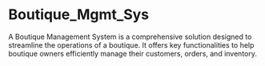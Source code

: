 # Boutique_Mgmt_Sys
A Boutique Management System is a comprehensive solution designed to streamline the operations of a boutique. It offers key functionalities to help boutique owners efficiently manage their customers, orders, and inventory.
